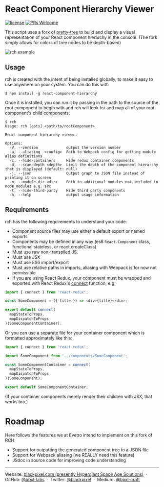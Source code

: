 # React Component Hierarchy Viewer

[![license](https://img.shields.io/github/license/bpxl-labs/react-component-hierarchy.svg)](https://opensource.org/licenses/MIT)
[![PRs Welcome](https://img.shields.io/badge/PRs-welcome-brightgreen.svg)](.github/CONTRIBUTING.md)

This script uses a fork of [pretty-tree](https://github.com/jeffymahoney/pretty-tree) to build and display a visual representation of your React component hierarchy in the console. (The fork simply allows for colors of tree nodes to be depth-based)

![rch example](http://i.imgur.com/RbwB4PY.png)

## Usage

rch is created with the intent of being installed globally, to make it easy to use anywhere on your system. You can do this with

    $ npm install -g react-component-hierarchy

Once it is installed, you can run it by passing in the path to the source of the root component to begin with and rch will look for and map all of your root component's child components:

```
$ rch
Usage: rch [opts] <path/to/rootComponent>

React component hierarchy viewer.

Options:
  -V, --version             output the version number
  -a, --aliasing  <config>  Path to Webpack config for getting module alias definitions
  -c, --hide-containers     Hide redux container components
  -d, --scan-depth <depth>  Limit the depth of the component hierarchy that is displayed (default: null)
  -j, --json                Output graph to JSON file instead of printing it on screen
  -m, --module-dir <dir>    Path to additional modules not included in node_modules e.g. src
  -t, --hide-third-party    Hide third party components
  -h, --help                output usage information
```

## Requirements

rch has the following requirements to understand your code:

- Component source files may use either a default export or named exports
- Components may be defined in any way (es6 `React.Component` class, functional stateless, or react.createClass)
- Must use raw non-transpiled JS.
- Must use JSX
- Must use ES6 import/export
- Must use relative paths in imports, aliasing with Webpack is for now not permissible
- If you are using React Redux, your component must be wrapped and exported with React Redux's [connect](https://github.com/reactjs/react-redux/blob/master/docs/api.md#connectmapstatetoprops-mapdispatchtoprops-mergeprops-options) function, e.g:

```js
import { connect } from 'react-redux';

const SomeComponent = ({ title }) => <div>{title}</div>;

export default connect(
  mapStateToProps,
  mapDispatchToProps
)(SomeComponentContainer);
```

Or you can use a separate file for your container component which is formatted approximately like this:

```js
import { connect } from 'react-redux';

import SomeComponent from '../components/SomeComponent';

const SomeComponentContainer = connect(
  mapStateToProps,
  mapDispatchToProps
)(SomeComponent);

export default SomeComponentContainer;
```

(If your container components merely render their children with JSX, that works too.)

# Roadmap

Here follows the features we at Evetro intend to implement on this fork of RCH:
 * Support for outputting the generated component tree to a JSON file
 * Support for Webpack aliasing (we REALLY need this feature)
 * JSdoc in source code for improving code understanding

---

Website: [blackpixel.com (presently Hypergiant Space Age Solutions)](https://blackpixel.com) &nbsp;&middot;&nbsp;
GitHub: [@bpxl-labs](https://github.com/bpxl-labs/) &nbsp;&middot;&nbsp;
Twitter: [@blackpixel](https://twitter.com/blackpixel) &nbsp;&middot;&nbsp;
Medium: [@bpxl-craft](https://medium.com/bpxl-craft)
